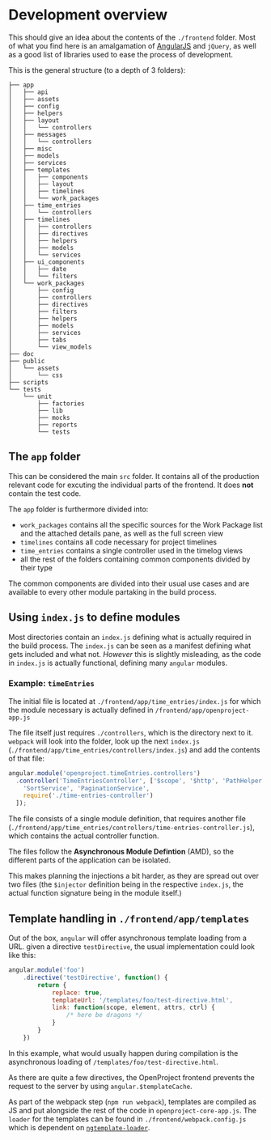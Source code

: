 Development overview
====================

This should give an idea about the contents of the `./frontend` folder. Most of what you find here is an amalgamation of [AngularJS](https://angularjs.org) and `jQuery`, as well as a good list of libraries used to ease the process of development.

This is the general structure (to a depth of 3 folders):

```
├── app
│   ├── api
│   ├── assets
│   ├── config
│   ├── helpers
│   ├── layout
│   │   └── controllers
│   ├── messages
│   │   └── controllers
│   ├── misc
│   ├── models
│   ├── services
│   ├── templates
│   │   ├── components
│   │   ├── layout
│   │   ├── timelines
│   │   └── work_packages
│   ├── time_entries
│   │   └── controllers
│   ├── timelines
│   │   ├── controllers
│   │   ├── directives
│   │   ├── helpers
│   │   ├── models
│   │   └── services
│   ├── ui_components
│   │   ├── date
│   │   └── filters
│   └── work_packages
│       ├── config
│       ├── controllers
│       ├── directives
│       ├── filters
│       ├── helpers
│       ├── models
│       ├── services
│       ├── tabs
│       └── view_models
├── doc
├── public
│   └── assets
│       └── css
├── scripts
└── tests
    └── unit
        ├── factories
        ├── lib
        ├── mocks
        ├── reports
        └── tests
```

## The `app` folder

This can be considered the main `src` folder. It contains all of the production relevant code for excuting the individual parts of the frontend. It does __not__ contain the test code.

The `app` folder is furthermore divided into:

* `work_packages` contains all the specific sources for the Work Package list and the attached details pane, as well as the full screen view
* `timelines` contains all code necessary for project timelines
* `time_entries` contains a single controller used in the timelog views 
* all the rest of the folders containing common components divided by their type

The common components are divided into their usual use cases and are available to every other module partaking in the build process.

## Using `index.js` to define modules

Most directories contain an `index.js` defining what is actually required in the build process. The `index.js` can be seen as a manifest defining what gets included and what not. _However_ this is slightly misleading, as the code in `index.js` is actually functional, defining many `angular` modules.

### Example: `timeEntries`

The initial file is located at `./frontend/app/time_entries/index.js` for which the module necessary is actually defined in `/frontend/app/openproject-app.js`

The file itself just requires `./controllers`, which is the directory next to it. `webpack` will look into the folder, look up the next `index.js` (`./frontend/app/time_entries/controllers/index.js`) and add the contents of that file:

```javascript
angular.module('openproject.timeEntries.controllers')
  .controller('TimeEntriesController', ['$scope', '$http', 'PathHelper',
    'SortService', 'PaginationService',
    require('./time-entries-controller')
  ]);
```

The file consists of a single module definition, that requires another file (`./frontend/app/time_entries/controllers/time-entries-controller.js`), which contains the actual controller function.

The files follow the __Asynchronous Module Defintion__ (AMD), so the different parts of the application can be isolated.

This makes planning the injections a bit harder, as they are spread out over two files (the `$injector` definition being in the respective `index.js`, the actual function signature being in the module itself.)

## Template handling in `./frontend/app/templates`

Out of the box, `angular` will offer asynchronous template loading from a URL. given a directive `testDirective`, the usual implementation could look like this:

```javascript
angular.module('foo')
    .directive('testDirective', function() {
        return {
            replace: true,
            templateUrl: '/templates/foo/test-directive.html',
            link: function(scope, element, attrs, ctrl) {
                /* here be dragons */ 
            }
        }
    })
```

In this example, what would usually happen during compilation is the asynchronous loading of `/templates/foo/test-directive.html`. 

As there are quite a few directives, the OpenProject frontend prevents the request to the server by using `angular.$templateCache`. 

As part of the webpack step (`npm run webpack`), templates are compiled as JS and put alongside the rest of the code in `openproject-core-app.js`. The `loader` for the templates can be found in `./frontend/webpack.config.js` which is dependent on [`ngtemplate-loader`](https://github.com/WearyMonkey/ngtemplate-loader).

